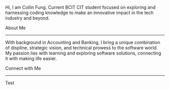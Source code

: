 Hi, I am Collin Fung. Current BCIT CIT student focused on exploring and harnessing coding knowledge to make an innovative impact in the tech industry and beyond. 


About Me
__________________________________________________________________________

With background in Accounting and Banking, I bring a unique combination of displine, strategic vision, and technical prowess to the software world. My passion lies with learning and exploring software solutions, connecting it with making life easier. 

Connect with Me
_________________________________________________________________________
Test

<!---
collinfung/collinfung is a ✨ special ✨ repository because its `README.md` (this file) appears on your GitHub profile.
You can click the Preview link to take a look at your changes.
--->
